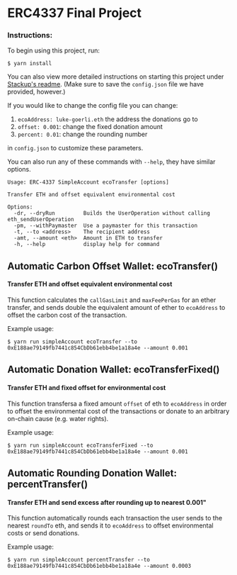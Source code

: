 # ERC4337 Final Project

### Instructions:

To begin using this project, run:
```
$ yarn install
```
You can also view more detailed instructions on starting this project under [Stackup's readme](./erc-4337-examples/README.md). (Make sure to save the `config.json` file we have provided, however.)

If you would like to change the config file you can change:
1. `ecoAddress: luke-goerli.eth` the address the donations go to
2. `offset: 0.001`: change the fixed donation amount
3. `percent: 0.01`: change the rounding number

in `config.json` to customize these parameters.


You can also run any of these commands with `--help`, they have similar options.
```
Usage: ERC-4337 SimpleAccount ecoTransfer [options]

Transfer ETH and offset equivalent environmental cost

Options:
  -dr, --dryRun         Builds the UserOperation without calling eth_sendUserOperation
  -pm, --withPaymaster  Use a paymaster for this transaction
  -t, --to <address>    The recipient address
  -amt, --amount <eth>  Amount in ETH to transfer
  -h, --help            display help for command
```

## Automatic Carbon Offset Wallet: ecoTransfer()
#### Transfer ETH and offset equivalent environmental cost

This function calculates the `callGasLimit` and `maxFeePerGas` for an ether transfer, and sends double the equivalent amount of ether to `ecoAddress` to offset the carbon cost of the transaction.

Example usage:
```
$ yarn run simpleAccount ecoTransfer --to 0xE188ae79149fb7441c854CbDb61ebb4be1a18a4e --amount 0.001
```

## Automatic Donation Wallet: ecoTransferFixed()
#### Transfer ETH and fixed offset for environmental cost

This function transfersa a fixed amount `offset` of eth to `ecoAddress` in order to offset the environmental cost of the transactions or donate to an arbitrary on-chain cause (e.g. water rights).

Example usage:
```
$ yarn run simpleAccount ecoTransferFixed --to 0xE188ae79149fb7441c854CbDb61ebb4be1a18a4e --amount 0.001
```

## Automatic Rounding Donation Wallet: percentTransfer()
#### Transfer ETH and send excess after rounding up to nearest 0.001"

This function automatically rounds each transaction the user sends to the nearest `roundTo` eth, and sends it to `ecoAddress` to offset environmental costs or send donations.

Example usage:
```
$ yarn run simpleAccount percentTransfer --to 0xE188ae79149fb7441c854CbDb61ebb4be1a18a4e --amount 0.0003
```